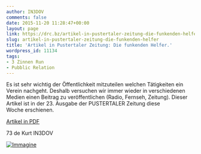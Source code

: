 ```yaml
---
author: IN3DOV
comments: false
date: 2015-11-20 11:28:47+00:00
layout: page
link: https://drc.bz/artikel-in-pustertaler-zeitung-die-funkenden-helfer/
slug: artikel-in-pustertaler-zeitung-die-funkenden-helfer
title: 'Artikel in Pustertaler Zeitung: Die funkenden Helfer.'
wordpress_id: 11134
tags:
- 3 Zinnen Run
- Pubblic Relation
---
```


Es ist sehr wichtig der Öffentlichkeit mitzuteilen welchen Tätigkeiten ein Verein nachgeht. Deshalb versuchen wir immer wieder in verschiedenen Medien einen Beitrag zu veröffentlichen (Radio, Fernseh, Zeitung). Dieser Artikel ist in der 23. Ausgabe der PUSTERTALER Zeitung diese Woche erschienen.




[Artikel in PDF](https://drc.bz/wp-content/uploads/2015/11/20151120121422625.pdf)


73 de Kurt IN3DOV

[![Immagine](https://drc.bz/wp-content/uploads/2015/11/Immagine.jpg)](https://drc.bz/wp-content/uploads/2015/11/Immagine.jpg)


